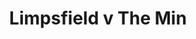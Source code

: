 ---
year: "1990"									
game: "Limpsfield"									
title: "Limpsfield v The Min"									
gameLocation: "Limpsfield"									
gameDate: "/1990"									
result: ""									
resultType: ""									
type: "game"									
---